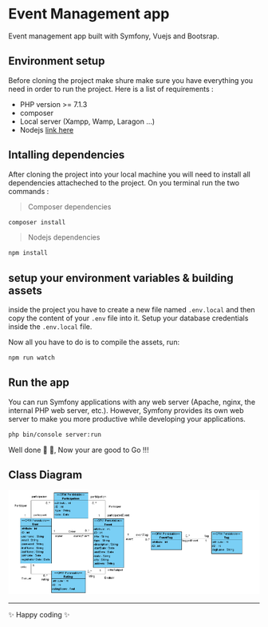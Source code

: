 # Event Management app

Event management app built with Symfony, Vuejs and Bootsrap.

## Environment setup
Before cloning the project make shure make sure you have everything you need in order to run the project. Here is a list of requirements :

* PHP version >= 7.1.3
* composer
* Local server (Xampp, Wamp, Laragon ...)
* Nodejs [link here](https://nodejs.org/en/)

## Intalling dependencies

After cloning the project into your local machine you will need to install all dependencies attacheched to the project. On you terminal run the two commands :
> Composer dependencies

```bash
composer install
```
> Nodejs dependencies

```bash
npm install
```

## setup your environment variables & building assets

inside the project you have to create a new file named `.env.local` and then copy the content of your `.env` file into it. Setup your database credentials inside the `.env.local` file.

Now all you have to do is to compile the assets, run:

```bash
npm run watch
```

## Run the app

You can run Symfony applications with any web server (Apache, nginx, the internal PHP web server, etc.). However, Symfony provides its own web server to make you more productive while developing your applications.


```bash
php bin/console server:run
```

Well done :clap: :clap:, Now your are good to Go !!!

## Class Diagram
![Lifecycle](./Docs/ClassDiagram.PNG)

--------
:sparkles: Happy coding :sparkles: